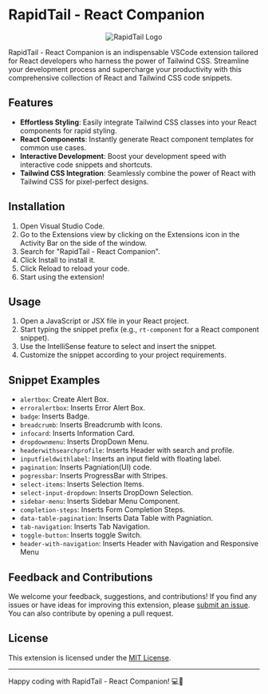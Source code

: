 # RapidTail - React Companion

<p align="center">
  <img src="https://your-image-link.com" alt="RapidTail Logo">
</p>

RapidTail - React Companion is an indispensable VSCode extension tailored for React developers who harness the power of Tailwind CSS. Streamline your development process and supercharge your productivity with this comprehensive collection of React and Tailwind CSS code snippets.

## Features

- **Effortless Styling**: Easily integrate Tailwind CSS classes into your React components for rapid styling.
- **React Components**: Instantly generate React component templates for common use cases.
- **Interactive Development**: Boost your development speed with interactive code snippets and shortcuts.
- **Tailwind CSS Integration**: Seamlessly combine the power of React with Tailwind CSS for pixel-perfect designs.

## Installation

1. Open Visual Studio Code.
2. Go to the Extensions view by clicking on the Extensions icon in the Activity Bar on the side of the window.
3. Search for "RapidTail - React Companion".
4. Click Install to install it.
5. Click Reload to reload your code.
6. Start using the extension!

## Usage

1. Open a JavaScript or JSX file in your React project.
2. Start typing the snippet prefix (e.g., `rt-component` for a React component snippet).
3. Use the IntelliSense feature to select and insert the snippet.
4. Customize the snippet according to your project requirements.

## Snippet Examples

- `alertbox`: Create Alert Box.
- `erroralertbox`: Inserts Error Alert Box.
- `badge`: Inserts Badge.
- `breadcrumb`: Inserts Breadcrumb with Icons.
- `infocard`: Inserts Information Card.
- `dropdownmenu`: Inserts DropDown Menu.
- `headerwithsearchprofile`: Inserts Header with search and profile.
- `inputfieldwithlabel`: Inserts an input field with floating label.
- `pagination`: Inserts Pagniation(UI) code.
- `pogressbar`: Inserts ProgressBar with Stripes.
- `select-items`: Inserts Selection Items.
- `select-input-dropdown`: Inserts DropDown Selection.
- `sidebar-menu`: Inserts Sidebar Menu Component.
- `completion-steps`: Inserts Form Completion Steps.
- `data-table-pagination`: Inserts Data Table with Pagniation.
- `tab-navigation`: Inserts Tab Navigation.
- `toggle-button`: Inserts toggle Switch.
- `header-with-navigation`: Inserts Header with Navigation and Responsive Menu
## Feedback and Contributions

We welcome your feedback, suggestions, and contributions! If you find any issues or have ideas for improving this extension, please [submit an issue](https://github.com/AtharvaPanegai/rapidtail-react/issues). You can also contribute by opening a pull request.

## License

This extension is licensed under the [MIT License](LICENSE).

---

Happy coding with RapidTail - React Companion! 💻🚀
